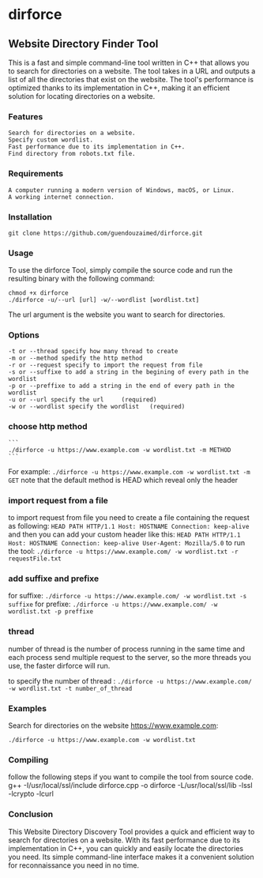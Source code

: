 # **dirforce**
## Website Directory Finder Tool

This is a fast and simple command-line tool written in C++ that allows you to search for directories on a website. The tool takes in a URL and outputs a list of all the directories that exist on the website. The tool's performance is optimized thanks to its implementation in C++, making it an efficient solution for locating directories on a website.
### Features

    Search for directories on a website.
    Specify custom wordlist.
    Fast performance due to its implementation in C++.
    Find directory from robots.txt file.

### Requirements

    A computer running a modern version of Windows, macOS, or Linux.
    A working internet connection.
    
### Installation

    git clone https://github.com/guendouzaimed/dirforce.git

### Usage

To use the dirforce Tool, simply compile the source code and run the resulting binary with the following command:
    
    chmod +x dirforce
    ./dirforce -u/--url [url] -w/--wordlist [wordlist.txt]

The url argument is the website you want to search for directories.
### Options

    -t or --thread specify how many thread to create
    -m or --method spedify the http method
    -r or --request specify to import the request from file
    -s or --suffixe to add a string in the begining of every path in the wordlist
    -p or --preffixe to add a string in the end of every path in the wordlist
    -u or --url specify the url     (required)
    -w or --wordlist specify the wordlist   (required)
### choose http method
    ```
    ./dirforce -u https://www.example.com -w wordlist.txt -m METHOD
    ```
For example:
    ```
    ./dirforce -u https://www.example.com -w wordlist.txt -m GET
    ```
note that the default method is HEAD which reveal only the header

### import request from a file
to import request from file you need to create a file containing the request as following:
    ```
    HEAD PATH HTTP/1.1
    Host: HOSTNAME
    Connection: keep-alive
    ```
and then you can add your custom header like this:
    ```
    HEAD PATH HTTP/1.1
    Host: HOSTNAME
    Connection: keep-alive
    User-Agent: Mozilla/5.0
    ```
to run the tool:
    ```
    ./dirforce -u https://www.example.com/ -w wordlist.txt -r requestFile.txt
    ```
    
### add suffixe and prefixe
for suffixe:
    ```
    ./dirforce -u https://www.example.com/ -w wordlist.txt -s suffixe
    ```
for prefixe:
    ```
    ./dirforce -u https://www.example.com/ -w wordlist.txt -p preffixe
    ```
    
### thread
number of thread is the number of process running in the same time and each process send multiple request to the server, so the more threads you use, the faster dirforce will run.

to specify the number of thread :
    ```
    ./dirforce -u https://www.example.com/ -w wordlist.txt -t number_of_thread
    ```

### Examples

Search for directories on the website https://www.example.com:

    ./dirforce -u https://www.example.com -w wordlist.txt

### Compiling

follow the following steps if you want to compile the tool from source code.
    g++ -I/usr/local/ssl/include dirforce.cpp -o dirforce -L/usr/local/ssl/lib -lssl -lcrypto -lcurl

### Conclusion

This Website Directory Discovery Tool provides a quick and efficient way to search for directories on a website. With its fast performance due to its implementation in C++, you can quickly and easily locate the directories you need. Its simple command-line interface makes it a convenient solution for reconnaissance you need in no time.
